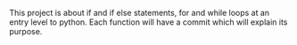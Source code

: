 This project is about if and if else statements, for and while loops at an entry level to python. Each function will have a commit which will explain its purpose.